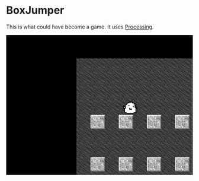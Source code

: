 # BoxJumper

This is what could have become a game. It uses [Processing](https://processing.org/).

![boxjumper gif](res/boxjumper.gif)
